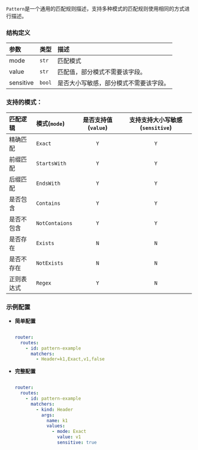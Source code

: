 `Pattern`是一个通用的匹配规则描述，支持多种模式的匹配规则使用相同的方式进行描述。

### 结构定义

| 参数        | 类型     | 描述                  |
|:----------|--------|:--------------------|
| mode      | `str`  | 匹配模式                |
| value     | `str`  | 匹配值，部分模式不需要该字段。     |
| sensitive | `bool` | 是否大小写敏感，部分模式不需要该字段。 |

### 支持的模式：

| 匹配逻辑  | 模式(`mode`)     | 是否支持值(`value`) | 支持支持大小写敏感(`sensitive`) |
|:------|:---------------|:--------------:|:----------------------:|
| 精确匹配  | `Exact`        |      `Y`       |          `Y`           |
| 前缀匹配  | `StartsWith`   |      `Y`       |          `Y`           |
| 后缀匹配  | `EndsWith`     |      `Y`       |          `Y`           |
| 是否包含  | `Contains`     |      `Y`       |          `Y`           |
| 是否不包含 | `NotContaions` |      `Y`       |          `Y`           |
| 是否存在  | `Exists`       |      `N`       |          `N`           |
| 是否不存在 | `NotExists`    |      `N`       |          `N`           |
| 正则表达式 | `Regex`        |      `Y`       |          `N`           |

### 示例配置

- **简单配置**

    ```yaml
    
    router:
      routes:
        - id: pattern-example
          matchers:
            - Header=k1,Exact,v1,false
    ```

- **完整配置**

    ```yaml
    
    router:
      routes:
        - id: pattern-example
          matchers:
            - kind: Header
              args:
                name: k1
                values:
                  - mode: Exact
                    value: v1
                    sensitive: true
    ```

